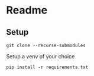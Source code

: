 # Readme

## Setup
```
git clone --recurse-submodules 
```

Setup a venv of your choice 
```
pip install -r requirements.txt

```